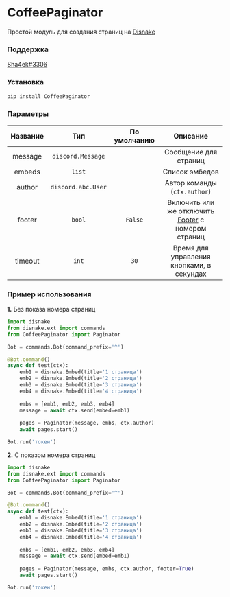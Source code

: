 # CoffeePaginator
Простой модуль для создания страниц на [Disnake](https://github.com/EQUENOS/disnake)

### Поддержка
[Sha4ek#3306](https://discord.com/users/546502974499717122)

### Установка
```py
pip install CoffeePaginator
```

### Параметры

| Название | Тип | По умолчанию | Описание |
|:-:|:-:|:-:|:-:|
| message | `discord.Message` | | Сообщение для страниц |
| embeds | `list` | | Список эмбедов |
| author | `discord.abc.User` | | Автор команды (`ctx.author`) |
| footer | `bool` | `False` | Включить или же отключить [Footer](https://disnake.readthedocs.io/en/latest/api.html?#disnake.Embed.footer) с номером страниц |
| timeout | `int` | `30` | Время для управления кнопками, в секундах |

### Пример использования

**1.** Без показа номера страниц

```py
import disnake
from disnake.ext import commands
from CoffeePaginator import Paginator

Bot = commands.Bot(command_prefix='^')

@Bot.command()
async def test(ctx):
    emb1 = disnake.Embed(title='1 страница')
    emb2 = disnake.Embed(title='2 страница')
    emb3 = disnake.Embed(title='3 страница')
    emb4 = disnake.Embed(title='4 страница')
    
    embs = [emb1, emb2, emb3, emb4]
    message = await ctx.send(embed=emb1)
    
    pages = Paginator(message, embs, ctx.author)
    await pages.start()

Bot.run('токен')
```

**2.** С показом номера страниц

```py
import disnake
from disnake.ext import commands
from CoffeePaginator import Paginator

Bot = commands.Bot(command_prefix='^')

@Bot.command()
async def test(ctx):
    emb1 = disnake.Embed(title='1 страница')
    emb2 = disnake.Embed(title='2 страница')
    emb3 = disnake.Embed(title='3 страница')
    emb4 = disnake.Embed(title='4 страница')
    
    embs = [emb1, emb2, emb3, emb4]
    message = await ctx.send(embed=emb1)
    
    pages = Paginator(message, embs, ctx.author, footer=True)
    await pages.start()

Bot.run('токен')
```
